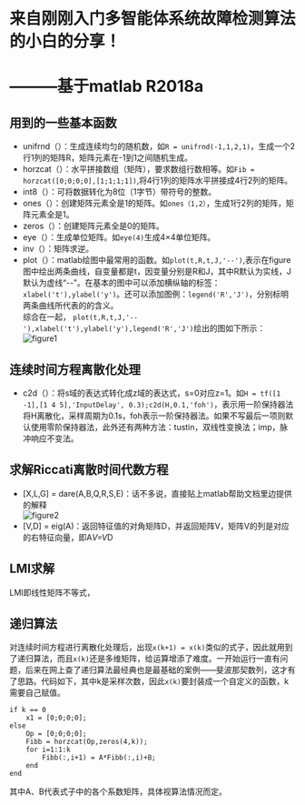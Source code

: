# **来自刚刚入门多智能体系统故障检测算法的小白的分享！**   
# **———基于matlab R2018a**   
## **用到的一些基本函数**   
* unifrnd（）：生成连续均匀的随机数，如```R = unifrnd(-1,1,2,1)```，生成一个2行1列的矩阵R，矩阵元素在-1到1之间随机生成。   
* horzcat（）：水平拼接数组（矩阵），要求数组行数相等。如```Fib = horzcat([0;0;0;0],[1;1;1;1])```,将4行1列的矩阵水平拼接成4行2列的矩阵。   
* int8（）：可将数据转化为8位（1字节）带符号的整数。   
* ones（）：创建矩阵元素全是1的矩阵。如```ones（1,2）```，生成1行2列的矩阵，矩阵元素全是1。  
* zeros（）：创建矩阵元素全是0的矩阵。   
* eye（）：生成单位矩阵。如```eye(4)```生成4×4单位矩阵。
* inv（）：矩阵求逆。
* plot（）：matlab绘图中最常用的函数。如```plot(t,R,t,J,'--')```,表示在figure图中绘出两条曲线，自变量都是t，因变量分别是R和J，其中R默认为实线，J默认为虚线“--”。在基本的图中可以添加横纵轴的标签：```xlabel('t'),ylabel('y')```。还可以添加图例：```legend('R','J')```，分别标明两条曲线所代表的的含义。   
综合在一起，
```plot(t,R,t,J,'--'),xlabel('t'),ylabel('y'),legend('R','J')```绘出的图如下所示：      
![figure1](https://github.com/2163719/fury2me.github.io/blob/master/1.png)   

## **连续时间方程离散化处理**   
* c2d（）：将s域的表达式转化成z域的表达式，s=0对应z=1。如```H = tf([1 -1],[1 4 5],'InputDelay', 0.3);c2d(H,0.1,'foh')```，表示用一阶保持器法将H离散化，采样周期为0.1s，foh表示一阶保持器法。如果不写最后一项则默认使用零阶保持器法，此外还有两种方法：tustin，双线性变换法；imp，脉冲响应不变法。

## **求解Riccati离散时间代数方程**   
* [X,L,G] = dare(A,B,Q,R,S,E)：话不多说，直接贴上matlab帮助文档里边提供的解释   
![figure2](https://github.com/2163719/fury2me.github.io/blob/master/2.png)   
* [V,D] = eig(A)：返回特征值的对角矩阵D，并返回矩阵V，矩阵V的列是对应的右特征向量，即A*V=V*D

## **LMI求解**  
LMI即线性矩阵不等式，

## **递归算法**      
对连续时间方程进行离散化处理后，出现```x(k+1) = x(k)```类似的式子，因此就用到了递归算法，而且```x(k)```还是多维矩阵，给运算增添了难度。一开始运行一直有问题，后来在网上查了递归算法最经典也是最基础的案例——斐波那契数列，这才有了思路。代码如下，其中k是采样次数，因此```x(k)```要封装成一个自定义的函数，k需要自己赋值。   
```
if k == 0
    x1 = [0;0;0;0];
else
    Op = [0;0;0;0];
    Fibb = horzcat(Op,zeros(4,k));
    for i=1:1:k
        Fibb(:,i+1) = A*Fibb(:,i)+B;
    end
end
```
其中A、B代表式子中的各个系数矩阵，具体视算法情况而定。

